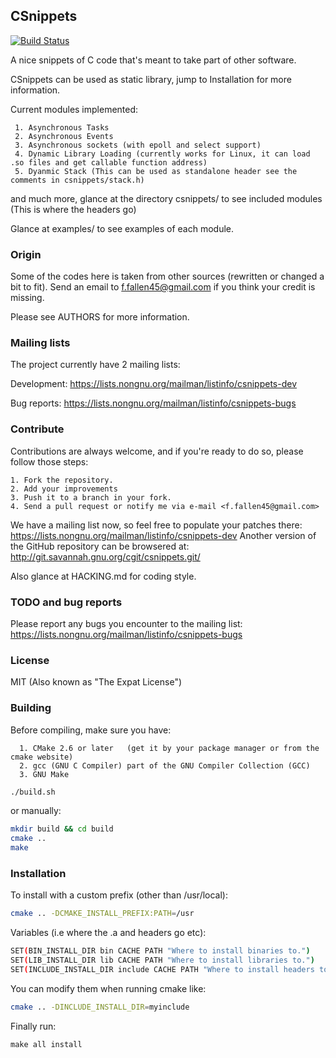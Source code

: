 ## CSnippets

[![Build Status](https://secure.travis-ci.org/allanference/csnippets.png?branch=master)](http://travis-ci.org/allanference/csnippets)

A nice snippets of C code that's meant to take part of other software.

CSnippets can be used as static library, jump to Installation for more information.

Current modules implemented:

     1. Asynchronous Tasks
     2. Asynchronous Events
     3. Asynchronous sockets (with epoll and select support)
     4. Dynamic Library Loading (currently works for Linux, it can load .so files and get callable function address)
     5. Dyanmic Stack (This can be used as standalone header see the comments in csnippets/stack.h)

and much more, glance at the directory csnippets/ to see included modules (This is where the headers go)

Glance at examples/ to see examples of each module.

### Origin

Some of the codes here is taken from other sources (rewritten or changed a bit to fit).
Send an email to <f.fallen45@gmail.com>  if you think your credit is missing.

Please see AUTHORS for more information.

### Mailing lists

The project currently have 2 mailing lists:

Development: https://lists.nongnu.org/mailman/listinfo/csnippets-dev

Bug reports: https://lists.nongnu.org/mailman/listinfo/csnippets-bugs

### Contribute

Contributions are always welcome, and if you're ready to do so, please follow those steps:

    1. Fork the repository.
    2. Add your improvements
    3. Push it to a branch in your fork.
    4. Send a pull request or notify me via e-mail <f.fallen45@gmail.com>

We have a mailing list now, so feel free to populate your patches there: https://lists.nongnu.org/mailman/listinfo/csnippets-dev
Another version of the GitHub repository can be browsered at: http://git.savannah.gnu.org/cgit/csnippets.git/

Also glance at HACKING.md for coding style.

### TODO and bug reports

Please report any bugs you encounter to the mailing list: https://lists.nongnu.org/mailman/listinfo/csnippets-bugs

### License

MIT (Also known as "The Expat License")

### Building

Before compiling, make sure you have:

      1. CMake 2.6 or later   (get it by your package manager or from the cmake website)
      2. gcc (GNU C Compiler) part of the GNU Compiler Collection (GCC)
      3. GNU Make

```sh
./build.sh
```
or manually:
```sh
mkdir build && cd build
cmake ..
make
```

### Installation

To install with a custom prefix (other than /usr/local):
```sh
cmake .. -DCMAKE_INSTALL_PREFIX:PATH=/usr
```

Variables (i.e where the .a and headers go etc):
```sh
SET(BIN_INSTALL_DIR bin CACHE PATH "Where to install binaries to.")
SET(LIB_INSTALL_DIR lib CACHE PATH "Where to install libraries to.")
SET(INCLUDE_INSTALL_DIR include CACHE PATH "Where to install headers to.")
```

You can modify them when running cmake like:
```sh
cmake .. -DINCLUDE_INSTALL_DIR=myinclude
```

Finally run:
```
make all install
```

